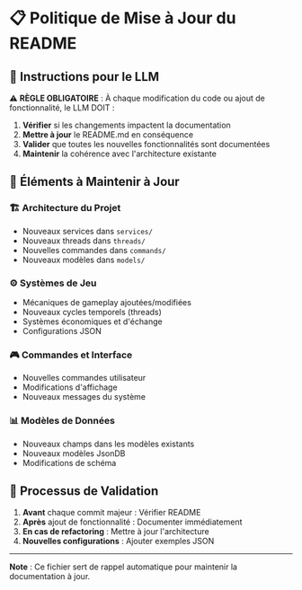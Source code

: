 # 📋 Politique de Mise à Jour du README

## 🤖 Instructions pour le LLM

⚠️ **RÈGLE OBLIGATOIRE** : À chaque modification du code ou ajout de fonctionnalité, le LLM DOIT :

1. **Vérifier** si les changements impactent la documentation
2. **Mettre à jour** le README.md en conséquence  
3. **Valider** que toutes les nouvelles fonctionnalités sont documentées
4. **Maintenir** la cohérence avec l'architecture existante

## 📝 Éléments à Maintenir à Jour

### **🏗️ Architecture du Projet**
- Nouveaux services dans `services/`
- Nouveaux threads dans `threads/`
- Nouvelles commandes dans `commands/`
- Nouveaux modèles dans `models/`

### **⚙️ Systèmes de Jeu**
- Mécaniques de gameplay ajoutées/modifiées
- Nouveaux cycles temporels (threads)
- Systèmes économiques et d'échange
- Configurations JSON

### **🎮 Commandes et Interface**
- Nouvelles commandes utilisateur
- Modifications d'affichage
- Nouveaux messages du système

### **📊 Modèles de Données**
- Nouveaux champs dans les modèles existants
- Nouveaux modèles JsonDB
- Modifications de schéma

## 🔄 Processus de Validation

1. **Avant** chaque commit majeur : Vérifier README
2. **Après** ajout de fonctionnalité : Documenter immédiatement  
3. **En cas de refactoring** : Mettre à jour l'architecture
4. **Nouvelles configurations** : Ajouter exemples JSON

---
**Note** : Ce fichier sert de rappel automatique pour maintenir la documentation à jour.